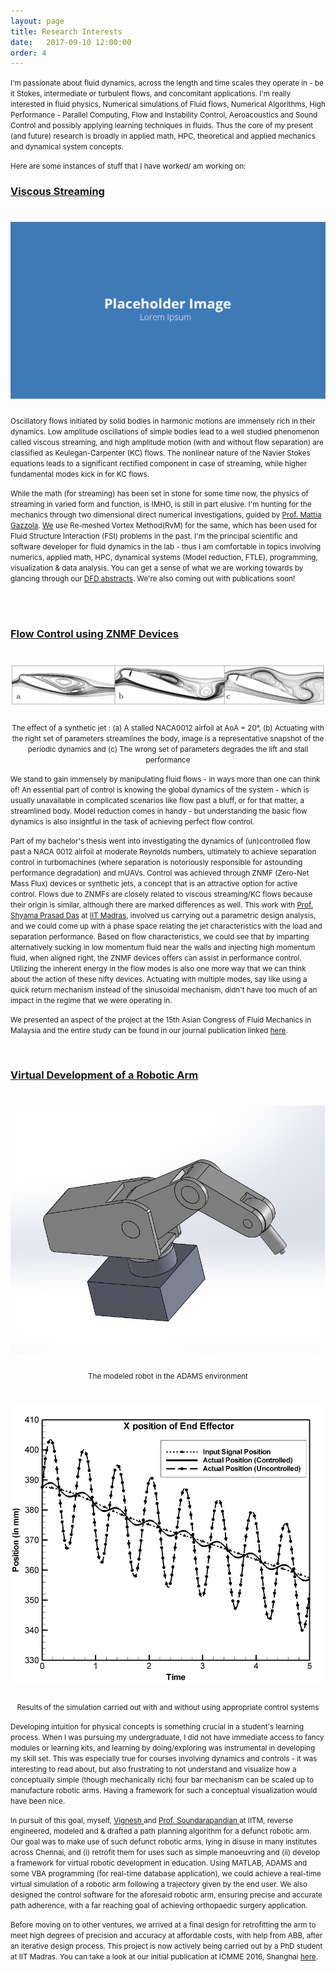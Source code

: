 ```yaml
---
layout: page 
title: Research Interests 
date:   2017-09-10 12:00:00
order: 4
---
```


<p><small>	I'm passionate about fluid dynamics, across the length and time scales they operate in - be it Stokes, intermediate or turbulent flows, and concomitant applications. I'm really interested in fluid physics, Numerical simulations of Fluid flows, Numerical Algorithms, High Performance - Parallel Computing, Flow and Instability Control, Aeroacoustics and Sound Control and possibly applying learning techniques in fluids. Thus the core of my present (and future) research is broadly in applied math, HPC, theoretical and applied mechanics and dynamical system concepts.</small></p>

<p><small>	Here are some instances of stuff that I have worked/ am working on:</small></p>
<p></p>
<h3><u> Viscous Streaming </u></h3>
<h1 class="title"><img id="centerimg" src="/images/placeholder.png"></h1>
<p></p>
<p><small>	Oscillatory flows initiated by solid bodies in harmonic motions are immensely rich in their dynamics. Low amplitude oscillations of simple bodies lead to a well studied phenomenon called viscous streaming, and high amplitude motion (with and without flow separation) are classified as Keulegan-Carpenter (KC) flows. The nonlinear nature of the Navier Stokes equations leads to a significant rectified component in case of streaming, while higher fundamental modes kick in for KC flows.

While the math (for streaming) has been set in stone for some time now, the physics of streaming in varied form and function, is IMHO, is still in part elusive. I'm hunting for the mechanics through two dimensional direct numerical investigations, guided by <a href="http://mattia-lab.com/">Prof. Mattia Gazzola</a>. <a href="http://mattia-lab.com/">We</a> use Re-meshed Vortex Method(RvM) for the same, which has been used for Fluid Structure Interaction (FSI) problems in the past. I'm the principal scientific and software developer for fluid dynamics in the lab - thus I am comfortable in topics involving numerics, applied math, HPC, dynamical systems (Model reduction, FTLE), programming, visualization & data analysis. You can get a sense of what we are working towards by glancing through our <a href="https://parthas1.github.io/publications/">DFD abstracts</a>. We're also coming out with publications soon!</small></p>  
<br>
<h3><u> Flow Control using ZNMF Devices </u></h3>
<h1 class="title"><img id="centerimg9" src="/images/websiteCollatedStreamlines.png"></h1><center><small>The effect of a synthetic jet : (a) A stalled NACA0012 airfoil at AoA = 20°, (b) Actuating with the right set of parameters streamlines the body, image is a representative snapshot of the periodic dynamics and (c) The wrong set of parameters degrades the lift and stall performance</small></center>
<p></p>
<p><small>	We stand to gain immensely by manipulating fluid flows - in ways more than one can think of! An essential part of control is knowing the global dynamics of the system - which is usually unavailable in complicated scenarios like flow past a bluff, or for that matter, a streamlined body. Model reduction comes in handy - but understanding the basic flow dynamics is also insightful in the task of achieving perfect flow control. 

Part of my bachelor's thesis went into investigating the dynamics of (un)controlled flow past a NACA 0012 airfoil at moderate Reynolds numbers, ultimately to achieve separation control in turbomachines (where separation is notoriously responsible for astounding performance degradation) and mUAVs. Control was achieved through ZNMF (Zero-Net Mass Flux) devices or synthetic jets, a concept that is an attractive option for active control. Flows due to ZNMFs are closely related to viscous streaming/KC flows because their origin is similar, although there are marked differences as well. This work with <a href="http://mech.iitm.ac.in/Faculty/spdas/home.php">Prof. Shyama Prasad Das</a> at <a href="https://www.iitm.ac.in/">IIT Madras</a>, involved us carrying out a parametric design analysis, and we could come up with a phase space relating the jet characteristics with the load and separation performance. Based on flow characteristics, we could see that by imparting alternatively sucking in low momentum fluid near the walls and injecting high momentum fluid, when aligned right, the ZNMF devices offers can assist in performance control. Utilizing the inherent energy in the flow modes is also one more way that we can think about the action of these nifty devices. Actuating with multiple modes, say like using a quick return mechanism instead of the sinusoidal mechanism, didn't have too much of an impact in the regime that we were operating in. 

We presented an aspect of the project at the 15th Asian Congress of Fluid Mechanics in Malaysia and the entire study can be found in our journal publication linked <a href="https://parthas1.github.io/publications/">here</a>.</small></p>
<br>
<h3><u> Virtual Development of a Robotic Arm</u></h3>
<h1 class="title"><img id="centerimg" src="/images/robot.png"></h1>
<center><small> The modeled robot in the ADAMS environment</small></center>

<h1 class="title"><img id="centerimg" src="/images/controlled.jpg"></h1>
<center><small> Results of the simulation carried out with and without using appropriate control systems</small></center>
<p></p>
<p><small>	Developing intuition for physical concepts is something crucial in a student's learning process. When I was pursuing my undergraduate, I did not have immediate access to fancy modules or learning kits, and learning by doing/exploring was instrumental in developing my skill set. This was especially true for courses involving dynamics and controls - it was interesting to read about, but also frustrating to not understand and visualize how a conceptually simple (though mechanically rich) four bar mechanism can be scaled up to manufacture robotic arms. Having a framework for such a conceptual visualization would have been nice. 

In pursuit of this goal, myself, <a href="https://sites.google.com/site/vigneshsrinivasaragavan/"> Vignesh </a> and <a href="https://home.iitm.ac.in/sspandian/"> Prof. Soundarapandian </a> at IITM, reverse engineered, modeled and & drafted a path planning algorithm for a defunct robotic arm. Our goal was to make use of such defunct robotic arms, lying in disuse in many institutes across Chennai, and (i) retrofit them for uses such as simple manoeuvring and (ii) develop a framework for virtual robotic development in education. Using MATLAB, ADAMS and some VBA programming (for real-time database application), we could achieve a real-time virtual simulation of a robotic arm following a trajectory given by the end user. We also designed the control software for the aforesaid robotic arm, ensuring precise and accurate path adherence, with a far reaching goal of achieving orthopaedic surgery application.

Before moving on to other ventures, we arrived at a final design for retrofitting the arm to meet high degrees of precision and accuracy at affordable costs, with help from ABB, after an iterative design process. This project is now actively being carried out by a PhD student at IIT Madras. You can take a look at our initial publication at ICMME 2016, Shanghai <a href="https://parthas1.github.io/publications/">here</a>.</small></p>

